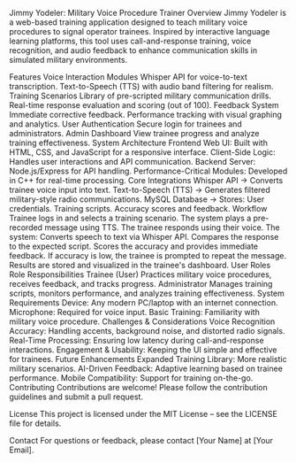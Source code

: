 Jimmy Yodeler: Military Voice Procedure Trainer
Overview
Jimmy Yodeler is a web-based training application designed to teach military voice procedures to signal operator trainees. Inspired by interactive language learning platforms, this tool uses call-and-response training, voice recognition, and audio feedback to enhance communication skills in simulated military environments.

Features
Voice Interaction Modules
Whisper API for voice-to-text transcription.
Text-to-Speech (TTS) with audio band filtering for realism.
Training Scenarios
Library of pre-scripted military communication drills.
Real-time response evaluation and scoring (out of 100).
Feedback System
Immediate corrective feedback.
Performance tracking with visual graphing and analytics.
User Authentication
Secure login for trainees and administrators.
Admin Dashboard
View trainee progress and analyze training effectiveness.
System Architecture
Frontend
Web UI: Built with HTML, CSS, and JavaScript for a responsive interface.
Client-Side Logic: Handles user interactions and API communication.
Backend
Server: Node.js/Express for API handling.
Performance-Critical Modules: Developed in C++ for real-time processing.
Core Integrations
Whisper API → Converts trainee voice input into text.
Text-to-Speech (TTS) → Generates filtered military-style radio communications.
MySQL Database → Stores:
User credentials.
Training scripts.
Accuracy scores and feedback.
Workflow
Trainee logs in and selects a training scenario.
The system plays a pre-recorded message using TTS.
The trainee responds using their voice.
The system:
Converts speech to text via Whisper API.
Compares the response to the expected script.
Scores the accuracy and provides immediate feedback.
If accuracy is low, the trainee is prompted to repeat the message.
Results are stored and visualized in the trainee's dashboard.
User Roles
Role	Responsibilities
Trainee (User)	Practices military voice procedures, receives feedback, and tracks progress.
Administrator	Manages training scripts, monitors performance, and analyzes training effectiveness.
System Requirements
Device: Any modern PC/laptop with an internet connection.
Microphone: Required for voice input.
Basic Training: Familiarity with military voice procedure.
Challenges & Considerations
Voice Recognition Accuracy: Handling accents, background noise, and distorted radio signals.
Real-Time Processing: Ensuring low latency during call-and-response interactions.
Engagement & Usability: Keeping the UI simple and effective for trainees.
Future Enhancements
Expanded Training Library: More realistic military scenarios.
AI-Driven Feedback: Adaptive learning based on trainee performance.
Mobile Compatibility: Support for training on-the-go.
Contributing
Contributions are welcome! Please follow the contribution guidelines and submit a pull request.

License
This project is licensed under the MIT License – see the LICENSE file for details.

Contact
For questions or feedback, please contact [Your Name] at [Your Email].

